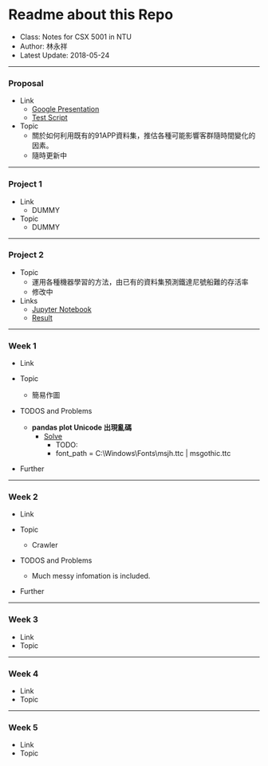 # Readme about this Repo
* Class: Notes for CSX 5001 in NTU 
* Author: 林永祥 
* Latest Update: 2018-05-24 

---
### Proposal
* Link  
    - [Google Presentation](https://github.com/andylinpersonal/CSX_Project_2018S/blob/master/final_project/提案連結.md)  
    - [Test Script](https://github.com/andylinpersonal/CSX_Project_2018S/blob/master/final_project/hw_week4_分群.ipynb)  
* Topic
    - 關於如何利用既有的91APP資料集，推估各種可能影響客群隨時間變化的因素。  
    - 隨時更新中
---
### Project 1 
* Link 
    - DUMMY
* Topic 
    - DUMMY
---
### Project 2
* Topic
    - 運用各種機器學習的方法，由已有的資料集預測鐵達尼號船難的存活率  
    - 修改中  
* Links  
    - [Jupyter Notebook](https://github.com/andylinpersonal/CSX_Project_2018S/blob/master/proj_2/Titanic_Test.ipynb)  
    - [Result](https://github.com/andylinpersonal/CSX_Project_2018S/blob/master/proj_2/solved.csv)  
---
### Week 1
* Link 

* Topic 
    - 簡易作圖
* TODOS and Problems 
    * __pandas plot Unicode 出現亂碼__ 
        * [Solve](http://blog.csdn.net/u012705410/article/details/47379957)  
            * TODO:
            * font_path = C:\\Windows\Fonts\msjh.ttc | msgothic.ttc
* Further
---
### Week 2 
* Link 
* Topic 
    - Crawler 
        
* TODOS and Problems 
    - Much messy infomation is included. 
* Further 
---
### Week 3 
* Link 
* Topic 
---
### Week 4    
* Link 
* Topic 
---
### Week 5
* Link 
* Topic 
    